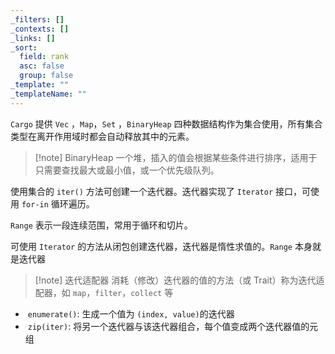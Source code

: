 ```yaml
---
_filters: []
_contexts: []
_links: []
_sort:
  field: rank
  asc: false
  group: false
_template: ""
_templateName: ""
---
```


`Cargo` 提供 `Vec` ​，`Map` ​，`Set` ​，`BinaryHeap` 四种数据结构作为集合使用，所有集合类型在离开作用域时都会自动释放其中的元素。

> [!note] BinaryHeap
> 一个堆，插入的值会根据某些条件进行排序，适用于只需要查找最大或最小值，或一个优先级队列。

使用集合的 `iter()`​ 方法可创建一个迭代器。迭代器实现了 `Iterator`​ 接口，可使用 `for-in`​ 循环遍历。

`Range` 表示一段连续范围，常用于循环和切片。

可使用 `Iterator` ​​ 的方法从闭包创建迭代器，迭代器是惰性求值的。`Range` ​​ 本身就是迭代器

> [!note] 迭代适配器
> 消耗（修改）迭代器的值的方法（或 Trait）称为迭代适配器，如 `map`​，`filter`​，`collect`​ 等

- ​ `enumerate()​`: 生成一个值为 `(index, value)​` 的迭代器
- ​ `zip(iter)​`: 将另一个迭代器与该迭代器组合，每个值变成两个迭代器值的元组
